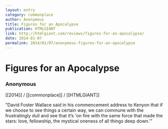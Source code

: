 ```yaml
---
layout: entry
category: commonplace
author: Anonymous
title: Figures for an Apocalypse
publication: HTMLGIANT
link: http://htmlgiant.com/reviews/figures-for-an-apocalypse/
date: 2014-01-07
permalink: 2014/01/07/anonymous-figures-for-an-apocalypse
---
```


# Figures for an Apocalypse

### Anonymous

[[2014]] / [[commonplace]] / [[HTMLGIANT]]

"David Foster Wallace said in his commencement address to Kenyon that if we choose to see things a certain way, we can commune with the frustratingly dull and see that it’s 'on fire with the same force that made the stars: love, fellowship, the mystical oneness of all things deep down.'"  
